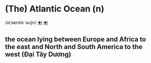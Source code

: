 # (The) Atlantic Ocean (n)

/ətˌlæntɪk ˈəʊʃn/ [🔊](https://www.oxfordlearnersdictionaries.com/media/english/uk_pron/a/atl/atlan/atlantic_ocean_1_gb_6.mp3) [🔊](https://www.oxfordlearnersdictionaries.com/media/english/us_pron/a/atl/atlan/atlantic_ocean_1_us_4.mp3)

## the ocean lying between Europe and Africa to the east and North and South America to the west (Đại Tây Dương)